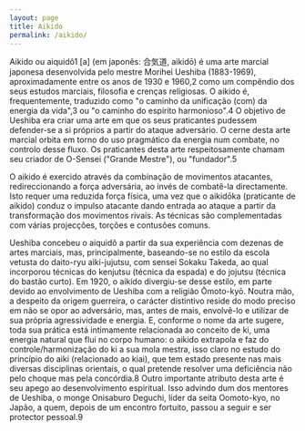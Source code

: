 ```yaml
---
layout: page
title: Aikido
permalink: /aikido/
---
```


Aikido ou aiquidô1 [a] (em japonês: 合気道, aikidō) é uma arte marcial japonesa desenvolvida pelo mestre Morihei Ueshiba (1883-1969),
aproximadamente entre os anos de 1930 e 1960,2 como um compêndio dos seus estudos marciais, filosofia e crenças religiosas. O aikido é,
frequentemente, traduzido como "o caminho da unificação (com) da energia da vida",3 ou "o caminho do espírito harmonioso".4 O objetivo
de Ueshiba era criar uma arte em que os seus praticantes pudessem defender-se a si próprios a partir do ataque adversário. O cerne desta
arte marcial orbita em torno do uso pragmático da energia num combate, no controlo desse fluxo. Os praticantes desta arte respeitosamente
 chamam seu criador de O-Sensei ("Grande Mestre"), ou "fundador".5

O aikido é exercido através da combinação de movimentos atacantes, redireccionando a força adversária,
ao invés de combatê-la directamente. Isto requer uma reduzida força física, uma vez que o aikidōka
(praticante de aikido) conduz o impulso atacante dando entrada ao ataque a partir da transformação
dos movimentos rivais. As técnicas são complementadas com várias projecções, torções e contusões comuns.

Ueshiba concebeu o aiquidô a partir da sua experiência com dezenas de artes marciais, mas, principalmente,
baseando-se no estilo da escola vetusta do daito-ryu aiki-jujutsu, com sensei Sokaku Takeda, ao qual
incorporou técnicas do kenjutsu (técnica da espada) e do jojutsu (técnica do bastão curto). Em 1920,
o aikido divergiu-se desse estilo, em parte devido ao envolvimento de Ueshiba com a religião Ōmoto-kyō.
Noutra mão, a despeito da origem guerreira, o carácter distintivo reside do modo preciso em não se opor
ao adversário, mas, antes de mais, envolvê-lo e utilizar de sua própria agressividade e energia. E,
conforme o nome da arte sugere, toda sua prática está intimamente relacionada ao conceito de ki, uma
energia natural que flui no corpo humano: o aikido extrapola e faz do controle/harmonização do ki a
sua mola mestra, isso claro no estudo do princípio do aiki (relacionado ao kiai), que tem estado
presente nas mais diversas disciplinas orientais, o qual pretende resolver uma deficiência não pelo
choque mas pela concórdia.8 Outro importante atributo desta arte é seu apego ao desenvolvimento espiritual.
Isso advindo dum dos mentores de Ueshiba, o monge Onisaburo Deguchi, líder da seita Oomoto-kyo, no Japão,
a quem, depois de um encontro fortuito, passou a seguir e ser protector pessoal.9
